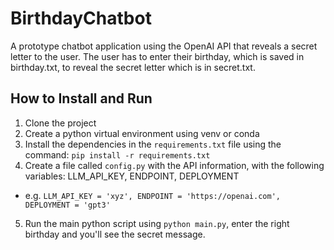 # BirthdayChatbot

A prototype chatbot application using the OpenAI API that reveals a secret letter to the user. The user has to enter their birthday, which is saved in birthday.txt, to reveal the secret letter which is in secret.txt.

## How to Install and Run
1. Clone the project
2. Create a python virtual environment using venv or conda
3. Install the dependencies in the `requirements.txt` file using the command: `pip install -r requirements.txt`
4. Create a file called `config.py` with the API information, with the following variables: LLM_API_KEY, ENDPOINT, DEPLOYMENT
 - e.g. `LLM_API_KEY = 'xyz', ENDPOINT = 'https://openai.com', DEPLOYMENT = 'gpt3'`

5. Run the main python script using `python main.py`, enter the right birthday and you'll see the secret message.

